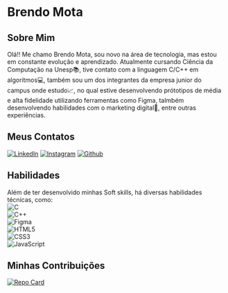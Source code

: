 # Brendo Mota
## Sobre Mim
Olá!! Me chamo Brendo Mota, sou novo na área de tecnologia, mas estou em constante evolução e aprendizado. Atualmente cursando Ciência da Computação na Unesp📚, tive contato com a linguagem C/C++ em algoritmos💻, também sou um dos integrantes da empresa junior do campus onde estudo📈, no qual estive desenvolvendo prótotipos de média e alta fidelidade utilizando ferramentas como Figma, talmbém desenvolvendo habilidades com o marketing digital📲, entre outras experiências.
## Meus Contatos
[![LinkedIn](https://img.shields.io/badge/LinkedIn-000?style=for-the-badge&logo=linkedin&logoColor=0E76A8)](https://www.linkedin.com/in/brendo-mota-botelho-cust%C3%B3dio-64542b264/)
[![Instagram](https://img.shields.io/badge/Instagram-000?style=for-the-badge&logo=instagram)](https://www.instagram.com/brendo_cust/?next=%2F)
[![Github](https://img.shields.io/badge/Github-000?style=for-the-badge&logo=github)](https://github.com/brendomota)
## Habilidades
Além de ter desenvolvido minhas Soft skills, há diversas habilidades técnicas, como:
<br>
![C](https://img.shields.io/badge/C-000?style=for-the-badge&logo=c)
<br>
![C++](https://img.shields.io/badge/C%2B%2B-000?style=for-the-badge&logo=c%2B%2B&logoColor=00599C)
<br>
![Figma](https://img.shields.io/badge/Figma-000?style=for-the-badge&logo=figma)
<br>
![HTML5](https://img.shields.io/badge/HTML5-000?style=for-the-badge&logo=html5)
<br>
![CSS3](https://img.shields.io/badge/CSS3-000?style=for-the-badge&logo=css3&logoColor=264CE4)
<br>
![JavaScript](https://img.shields.io/badge/JavaScript-000?style=for-the-badge&logo=javascript)

## Minhas Contribuições
[![Repo Card](https://github-readme-stats.vercel.app/api/pin/?username=brendomota&repo=dio-lab-open-source&bg_color=000&border_color=30A3DC&show_icons=true&icon_color=30A3DC&title_color=E94D5F&text_color=FFF)](https://github.com/brendomota/dio-lab-open-source)
